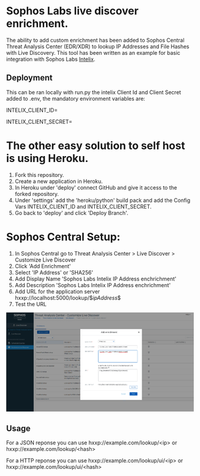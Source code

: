 # Sophos Labs live discover enrichment.
The ability to add custom enrichment has been added to Sophos Central Threat Analysis Center (EDR/XDR) to lookup IP Addresses and File Hashes with Live Discovery. This tool has been written as an example for basic integration with Sophos Labs [Intelix](https://api.labs.sophos.com/doc/index.html#overview).

## Deployment
This can be ran locally with run.py the intelix Client Id and Client Secret added to .env, the mandatory environment variables are:

INTELIX_CLIENT_ID=

INTELIX_CLIENT_SECRET=

# The other easy solution to self host is using Heroku. #
1. Fork this repository.
2. Create a new application in Heroku.
3. In Heroku under 'deploy' connect GitHub and give it access to the forked repository.
4. Under 'settings' add the 'heroku/python' build pack and add the Config Vars INTELIX_CLIENT_ID and INTELIX_CLIENT_SECRET.
5. Go back to 'deploy' and click 'Deploy Branch'.

# Sophos Central Setup: #
1. In Sophos Central go to Threat Analysis Center > Live Discover > Customize Live Discover
2. Click 'Add Enrichment'
3. Select 'IP Address' or 'SHA256'
4. Add Display Name 'Sophos Labs Intelix IP Address enchrichment'
5. Add Description 'Sophos Labs Intelix IP Address enchrichment'
6. Add URL for the application server hxxp://localhost:5000/lookup/\$$ipAddress$$
7. Test the URL

![Sophos Central](setupexample.png "Sophos Central")
## Usage ##
For a JSON reponse you can use hxxp://example.com/lookup/\<ip> or hxxp://example.com/lookup/\<hash>

For a HTTP reponse you can use hxxp://example.com/lookup/ui/\<ip> or hxxp://example.com/lookup/ui/\<hash>